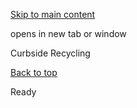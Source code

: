 [Skip to main content](https://www.pittsburghpa.gov/Resident-Services/A-Z-Frequently-Visited/Curbside-Recycling#main-content)

opens in new tab or window

Curbside Recycling

[Back to top](https://www.pittsburghpa.gov/Resident-Services/A-Z-Frequently-Visited/Curbside-Recycling#body-top)

Ready
